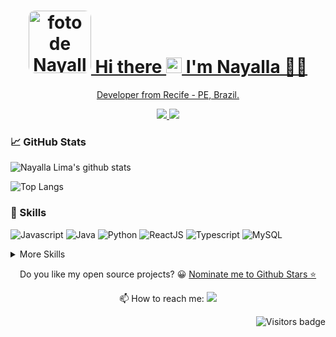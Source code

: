 <h1 align='center'> <a href="https://www.linkedin.com/in/nayalla-lima/">
 <img style="border-radius: 10%;" src="https://media-exp1.licdn.com/dms/image/C4E03AQF2CoYQ5p5hLg/profile-displayphoto-shrink_800_800/0/1609244458047?e=1621468800&v=beta&t=q4Zr04N_58RRGnCLZBWU78OXI7TP4N8A08uvc9Pbuow" width="100px;" alt="foto de Nayalla Lima"/> Hi there <img src="https://media.giphy.com/media/hvRJCLFzcasrR4ia7z/giphy.gif" width="25px"> I'm Nayalla 👩‍💻 </h1>

<p align='center'> Developer from Recife - PE, Brazil.
<p align='center'> 

<a href="https://www.linkedin.com/in/nayalla-lima/">
    <img src="https://img.shields.io/badge/linkedin-%230077B5.svg?&style=for-the-badge&logo=linkedin&logoColor=white" />
</a>

<a href="https://instagram.com/nayallam_lima">
    <img src="https://img.shields.io/badge/instagram-%23E4405F.svg?&style=for-the-badge&logo=instagram&logoColor=white" />        
</a>
</p>


### &#x1f4c8; GitHub Stats


![Nayalla Lima's github stats](https://github-readme-stats.vercel.app/api?username=nayallalima&show_icons=true&theme=radical)


![Top Langs](https://github-readme-stats.vercel.app/api/top-langs/?username=nayallalima&theme=radical&layout=compact)

### 💼 Skills

![Javascript](https://img.shields.io/badge/-JavaScript-F7DF1E?style=flat&logo=javascript&logoColor=white)
![Java](https://img.shields.io/badge/-Java-007396?style=flat&logo=java&logoColor=white)
![Python](https://img.shields.io/badge/-Python-3776AB?style=flat&logo=python&logoColor=white)
![ReactJS](https://img.shields.io/badge/-ReactJS-51CBF2?style=flat&logo=react&logoColor=white)
![Typescript](https://img.shields.io/badge/-TypeScript-3178C6?style=flat&logo=typescript&logoColor=white)
![MySQL](https://img.shields.io/badge/-MySQL-4479A1?style=flat&logo=mysql&logoColor=white)


<details>
<summary>More Skills</summary>
<br>

![CSS3](https://img.shields.io/badge/-CSS3-1572B6?style=flat&logo=css3)
![HTML5](https://img.shields.io/badge/-HTML5-E34F26?style=flat&logo=html5&logoColor=white)
![Sass](https://img.shields.io/badge/-Sass-CC6699?style=flat&logo=sass&logoColor=white)
![Bootstrap](https://img.shields.io/badge/-Bootstrap-7952B3?style=flat&logo=bootstrap&logoColor=white)
![NodeJS](http://img.shields.io/badge/-NodeJS-339933?style=flat&logo=node.js&logoColor=white)

<br>

![Express](http://img.shields.io/badge/-Express-black?style=flat&logo=express&logoColor=white)
![NPM](https://img.shields.io/badge/-NPM-CB3837?style=flat&logo=npm&logoColor=white)
![Maven](https://img.shields.io/badge/-Maven-C71A36?style=flat&logo=Maven&logoColor=white)

<br>

![Figma](https://img.shields.io/badge/-Figma-F24E1E?style=flat&logo=figma&logoColor=white)
![Netlify](https://img.shields.io/badge/-Netlify-00C7B7?style=flat&logo=Netlify&logoColor=white)

<br>

![Insomnia](https://img.shields.io/badge/-Insomnia-5849BE?style=flat&logo=insomnia&logoColor=white)
![Postman](https://img.shields.io/badge/-Postman-FF6C37?style=flat&logo=postman&logoColor=white)
![VSCode](https://img.shields.io/badge/-VSCode-007ACC?style=flat&logo=visual-studio-code&logoColor=white)
![Intellij](https://img.shields.io/badge/-IntellijIdea-000000?style=flat&logo=intellij-idea&logoColor=white)
![Beekeeper](https://img.shields.io/badge/-Beekeeper-FFDD00?style=flat&logo=beekeeper&logoColor=white)

<br>

![Git](https://img.shields.io/badge/-Git-F05032?style=flat&logo=git&logoColor=white)
![GitHub](https://img.shields.io/badge/-Github-181717?style=flat&logo=github&logoColor=white)

<br>

![Notion](https://img.shields.io/badge/-Notion-black?style=flat&logo=notion&logoColor=white)
![Trello](https://img.shields.io/badge/-Trello-0079BF?style=flat&logo=trello&logoColor=white)
![Slack](https://img.shields.io/badge/-Slack-4A154B?style=flat&logo=slack&logoColor=white)

</details>
<p align='center'>
  Do you like my open source projects? 😀 <a href='https://stars.github.com/nominate/'>Nominate me to Github Stars ⭐</a>
</p>

<p align='center'>
  📫 How to reach me: 
  <a href="mailto:nayallaml@gmail.com">
    <img src="https://img.shields.io/badge/-Nayalla Lima -c14438?style=flat-square&logo=Gmail&logoColor=white&link=mailto:nayallaml@gmail.com" />        
</a>
</p>

<a href="https://badges.pufler.dev">
    <img align="right" src="https://badges.pufler.dev/visits/nayallalima/nayallalima?color=purple" alt="Visitors badge" />
 </a>